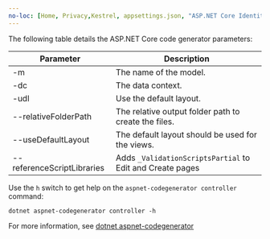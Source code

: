 ```yaml
---
no-loc: [Home, Privacy,Kestrel, appsettings.json, "ASP.NET Core Identity", cookie, Cookie, Blazor, "Blazor Server", "Blazor WebAssembly", "Identity", "Let's Encrypt", Razor, SignalR]
---
```

The following table details the ASP.NET Core code generator parameters:

| Parameter               | Description|
| ----------------- | ------------ |
| -m  | The name of the model. |
| -dc  | The data context. |
| -udl | Use the default layout. |
| --relativeFolderPath | The relative output folder path to create the files. |
| --useDefaultLayout | The default layout should be used for the views. |
| --referenceScriptLibraries | Adds `_ValidationScriptsPartial` to Edit and Create pages |

Use the `h` switch to get help on the `aspnet-codegenerator controller` command:

```dotnetcli
dotnet aspnet-codegenerator controller -h
```

For more information, see [dotnet aspnet-codegenerator](xref:fundamentals/tools/dotnet-aspnet-codegenerator)
